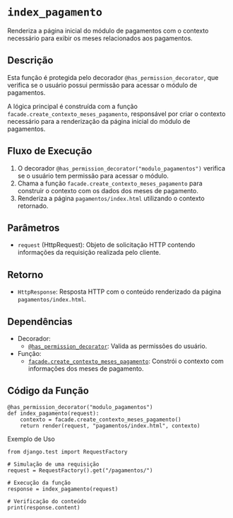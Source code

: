 # `index_pagamento`

Renderiza a página inicial do módulo de pagamentos com o contexto necessário para exibir os meses relacionados aos pagamentos.

## Descrição

Esta função é protegida pelo decorador `@has_permission_decorator`, que verifica se o usuário possui permissão para acessar o módulo de pagamentos.

A lógica principal é construída com a função `facade.create_contexto_meses_pagamento`, responsável por criar o contexto necessário para a renderização da página inicial do módulo de pagamentos.

## Fluxo de Execução

1. O decorador `@has_permission_decorator("modulo_pagamentos")` verifica se o usuário tem permissão para acessar o módulo.
2. Chama a função `facade.create_contexto_meses_pagamento` para construir o contexto com os dados dos meses de pagamento.
3. Renderiza a página `pagamentos/index.html` utilizando o contexto retornado.

## Parâmetros

- `request` (HttpRequest): Objeto de solicitação HTTP contendo informações da requisição realizada pelo cliente.

## Retorno

- `HttpResponse`: Resposta HTTP com o conteúdo renderizado da página `pagamentos/index.html`.

## Dependências

- Decorador:
  - [`@has_permission_decorator`](./has_permission_decorator.md): Valida as permissões do usuário.
- Função:
  - [`facade.create_contexto_meses_pagamento`](./create_contexto_meses_pagamento.md): Constrói o contexto com informações dos meses de pagamento.

## Código da Função

```{.py3 linenums="1"}
@has_permission_decorator("modulo_pagamentos")
def index_pagamento(request):
    contexto = facade.create_contexto_meses_pagamento()
    return render(request, "pagamentos/index.html", contexto)
```

Exemplo de Uso

```{.py3 linenums="1"}
from django.test import RequestFactory

# Simulação de uma requisição
request = RequestFactory().get("/pagamentos/")

# Execução da função
response = index_pagamento(request)

# Verificação do conteúdo
print(response.content)
```
